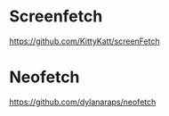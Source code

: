 # Screenfetch

https://github.com/KittyKatt/screenFetch

# Neofetch

https://github.com/dylanaraps/neofetch
